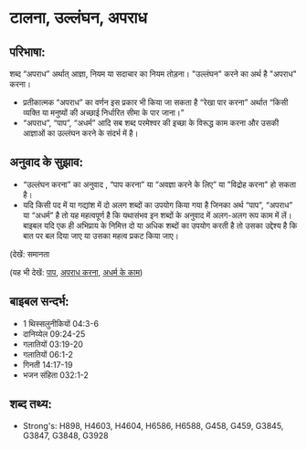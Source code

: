 # टालना, उल्लंघन, अपराध #

## परिभाषा: ##

शब्द “अपराध” अर्थात् आज्ञा, नियम या सदाचार का नियम तोड़ना। "उल्लंघन" करने का अर्थ है "अपराध" करना।

* प्रतीकात्मक “अपराध” का वर्णन इस प्रकार भी किया जा सकता है “रेखा पार करना” अर्थात “किसी व्यक्ति या मनुष्यों की अच्छाई निर्धारित सीमा के पार जाना।”
* “अपराध”, “पाप”, “अधर्म” आदि सब शब्द परमेश्वर की इच्छा के विरूद्ध काम करना और उसकी आज्ञाओं का उल्लंघन करने के संदर्भ में है।

## अनुवाद के सुझाव: ##

* “उल्लंघन करना” का अनुवाद , “पाप करना” या “अवज्ञा करने के लिए” या "विद्रोह करना" हो सकता है।
* यदि किसी पद में या गद्यांश में दो अलग शब्दों का उपयोग किया गया है जिनका अर्थ “पाप”, “अपराध” या “अधर्म” है तो यह महत्वपूर्ण है कि यथासंभव इन शब्दों के अनुवाद में अलग-अलग रूप काम में लें। बाइबल यदि एक ही अभिप्राय के निमित्त दो या अधिक शब्दों का उपयोग करती है तो उसका उद्देश्य है कि बात पर बल दिया जाए या उसका महत्व प्रकट किया जाए। 

(देखें: समानता

(यह भी देखें: [पाप](../sin.md), [अपराध करना](../trespass.md), [अधर्म के काम](../iniquity.md))

## बाइबल सन्दर्भ: ##

* 1 थिस्सलुनीकियों 04:3-6
* दानिय्येल 09:24-25
* गलातियों 03:19-20
* गलातियों 06:1-2
* गिनती 14:17-19
* भजन संहिता 032:1-2

## शब्द तथ्य: ##

* Strong's: H898, H4603, H4604, H6586, H6588, G458, G459, G3845, G3847, G3848, G3928
